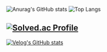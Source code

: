 ![Anurag's GitHub stats](https://github-readme-stats-git-masterrstaa-rickstaa.vercel.app/api?username=7IEH&show_icons=true&theme=tokyonight)
![Top Langs](https://github-readme-stats-git-masterrstaa-rickstaa.vercel.app/api/top-langs/?username=7IEH&layout=compact&theme=tokyonight)
<!--
**7IEH/7IEH** is a ✨ _special_ ✨ repository because its `README.md` (this file) appears on your GitHub profile.

Here are some ideas to get you started:

- 🔭 I’m currently working on ...
- 🌱 I’m currently learning ...
- 👯 I’m looking to collaborate on ...
- 🤔 I’m looking for help with ...
- 💬 Ask me about ...
- 📫 How to reach me: ...
- 😄 Pronouns: ...
- ⚡ Fun fact: ...
-->
[![Solved.ac Profile](http://mazassumnida.wtf/api/v2/generate_badge?boj=youkitea)](https://solved.ac/youkitea/)
---
[![Velog's GitHub stats](https://velog-readme-stats.vercel.app/api?name=youkitea)](https://github.com/youkitea/velog-readme-stats)
